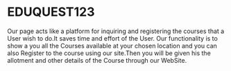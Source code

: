 # EDUQUEST123
Our  page acts like a platform for inquiring and registering the courses that a User wish to do.It saves time and effort of the User. Our functionality is to show a you all the Courses available at your chosen location and you can also Register to the course using our site.Then you will be given his the allotment and other details of the Course through our WebSite.
